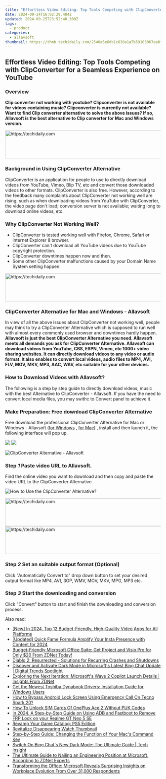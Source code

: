 ```yaml
---
title: "Effortless Video Editing: Top Tools Competing with ClipConverter for a Seamless Experience on YouTube"
date: 2024-09-24T16:02:29.484Z
updated: 2024-09-25T23:52:48.309Z
tags:
  - product
categories:
  - allavsoft
thumbnail: https://thmb.techidaily.com/2546a6e6db1c838a1a7b59103067ea8f9dccc09f3a86cd4ad8b0c7371cd0f3e3.jpg
---
```


## Effortless Video Editing: Top Tools Competing with ClipConverter for a Seamless Experience on YouTube

### Overview

**Clip converter not working with youtube? Clipconverter is not available for videos containing music? Clipconverter is currently not available? Want to find Clip converter alternative to solve the above issues? If so, Allavsoft is the best alternative to Clip converter for Mac and Windows version.**

<!-- affiliate ads begin -->
<a href="https://appsumo.8odi.net/c/5597632/2100538/7443" target="_top" id="2100538">
  <img src="//a.impactradius-go.com/display-ad/7443-2100538" border="0" alt="https://techidaily.com" width="728" height="90"/>
</a>
<img height="0" width="0" src="https://appsumo.8odi.net/i/5597632/2100538/7443" style="position:absolute;visibility:hidden;" border="0" />
<!-- affiliate ads end -->

### Background in Using ClipConverter Alternative

ClipConverter is an application for people to use to directly download videos from YouTube, Vimeo, Blip TV, etc and convert those downloaded videos to other formats. ClipConverter is also free. However, according to the feedback many complaints about ClipConverter not working well are rising, such as when downloading videos from YouTube with ClipConverter, the video page don't load; conversion server is not available; waiting long to download online videos, etc.

### Why ClipConverter Not Working Well?

* ClipConverter is tested working well with Firefox, Chrome, Safari or Internet Explorer 8 browser.
* ClipConverter can't download all YouTube videos due to YouTube copyright protection.
* ClipConverter downtimes happen now and then.
* Some other ClipConverter malfunctions caused by your Domain Name System setting happen.

<!-- affiliate ads begin -->
<a href="https://appsumo.8odi.net/c/5597632/2037359/7443" target="_top" id="2037359">
  <img src="//a.impactradius-go.com/display-ad/7443-2037359" border="0" alt="https://techidaily.com" width="728" height="90"/>
</a>
<img height="0" width="0" src="https://appsumo.8odi.net/i/5597632/2037359/7443" style="position:absolute;visibility:hidden;" border="0" />
<!-- affiliate ads end -->

### ClipConverter Alternative for Mac and Windows - Allavsoft

In view of all the above issues about ClipConverter not working well, people may think to try a ClipConverter Alternative which is supposed to run well with almost every commonly used browser and downtimes hardly happen. **Allavsoft is just the best ClipConverter Alternative you need. Allavsoft meets all demands you ask for ClipConverter Alternative. Allavsoft can download videos from YouTube, CBS, ESPN, Vimeo, etc 1000+ video sharing websites. It can directly download videos to any video or audio format. It also enables to convert local videos, audio files to MP4, AVI, FLV, MOV, MKV, MP3, AAC, WAV, etc suitable for your other devices.**

### How to Download Videos with Allavsoft?

The following is a step by step guide to directly download videos, music with the best Alternative to ClipConverter - Allavsoft. If you have the need to convert local media files, you may swithc to Convert panel to achieve it.

### Make Preparation: Free download ClipConverter Alternative

Free download the professional ClipConverter Alternative for Mac or Windows - Allavsoft ([for Windows](https://tools.techidaily.com/allavsoft/products/) , [for Mac](https://tools.techidaily.com/allavsoft/products/)) , install and then launch it, the following interface will pop up.

[![](https://www.allavsoft.com/how-to/../images/how-to/free-download-win.jpg)](https://tools.techidaily.com/allavsoft/products/) [![](https://www.allavsoft.com/how-to/../images/how-to/free-download-mac.jpg)](https://tools.techidaily.com/allavsoft/products/)

![ClipConverter Alternative - Allavsoft](https://www.allavsoft.com/how-to/../images/allavsoft/screen-shot-600.jpg)

### Step _1_ Paste video URL to Allavsoft.

Find the online video you want to download and then copy and paste the video URL to the ClipConverter Alternative

![How to Use the ClipConverter Alternative?](https://www.allavsoft.com/how-to/../images/how-to/clipconverter-alternative/how-to-use-clipconverter-alternative.jpg)

<!-- affiliate ads begin -->
<a href="https://imp.i357552.net/c/5597632/999558/11832" target="_top" id="999558">
  <img src="//a.impactradius-go.com/display-ad/11832-999558" border="0" alt="https://techidaily.com" width="728" height="90"/>
</a>
<img height="0" width="0" src="https://imp.i357552.net/i/5597632/999558/11832" style="position:absolute;visibility:hidden;" border="0" />
<!-- affiliate ads end -->

<!-- affiliate ads begin -->
<a href="https://appsumo.8odi.net/c/5597632/2118314/7443" target="_top" id="2118314">
  <img src="//a.impactradius-go.com/display-ad/7443-2118314" border="0" alt="https://techidaily.com" width="728" height="90"/>
</a>
<img height="0" width="0" src="https://appsumo.8odi.net/i/5597632/2118314/7443" style="position:absolute;visibility:hidden;" border="0" />
<!-- affiliate ads end -->

### Step _2_ Set an suitable output format (Optional)

Click "Automatically Convert to" drop down button to set your desired output format like MP4, AVI, 3GP, WMV, MOV, MKV, MPG, MP3 etc.

### Step _3_ Start the downloading and conversion

Click "Convert" button to start and finish the downloading and conversion process.

<ins class="adsbygoogle"
     style="display:block"
     data-ad-format="autorelaxed"
     data-ad-client="ca-pub-7571918770474297"
     data-ad-slot="1223367746"></ins>

<ins class="adsbygoogle"
     style="display:block"
     data-ad-client="ca-pub-7571918770474297"
     data-ad-slot="8358498916"
     data-ad-format="auto"
     data-full-width-responsive="true"></ins>

<span class="atpl-alsoreadstyle">Also read:</span>
<div><ul>
<li><a href="https://fox-blue.techidaily.com/new-in-2024-top-12-budget-friendly-high-quality-video-apps-for-all-platforms/"><u>[New] In 2024, Top 12 Budget-Friendly, High-Quality Video Apps for All Platforms</u></a></li>
<li><a href="https://instagram-video-recordings.techidaily.com/updated-quick-fame-formula-amplify-your-insta-presence-with-content-for-2024/"><u>[Updated] Quick Fame Formula Amplify Your Insta Presence with Content for 2024</u></a></li>
<li><a href="https://win-trending.techidaily.com/budget-friendly-microsoft-office-suite-get-project-and-visio-pro-for-only-20-from-zdnet-today/"><u>Budget-Friendly Microsoft Office Suite: Get Project and Visio Pro for Only $20 From ZDNet Today!</u></a></li>
<li><a href="https://win-solutions.techidaily.com/diablo-2-resurrected-solutions-for-recurring-crashes-and-shutdowns/"><u>Diablo 2: Resurrected - Solutions for Recurring Crashes and Shutdowns</u></a></li>
<li><a href="https://win-trending.techidaily.com/discover-and-activate-dark-mode-in-microsofts-latest-bing-chat-update-digital-trends-spotlight/"><u>Discover and Activate Dark Mode in Microsoft's Latest Bing Chat Update | Digital Trends Spotlight</u></a></li>
<li><a href="https://win-trending.techidaily.com/exploring-the-next-iteration-microsofts-wave-2-copilot-launch-details-insights-from-zdnet/"><u>Exploring the Next Iteration: Microsoft's Wave 2 Copilot Launch Details | Insights From ZDNet</u></a></li>
<li><a href="https://win-amazing.techidaily.com/get-the-newest-toshiba-dynabook-drivers-installation-guide-for-windows-users/"><u>Get the Newest Toshiba Dynabook Drivers: Installation Guide for Windows Users</u></a></li>
<li><a href="https://unlock-android.techidaily.com/how-to-bypass-android-lock-screen-using-emergency-call-on-tecno-spark-20-by-drfone-android/"><u>How to Bypass Android Lock Screen Using Emergency Call On Tecno Spark 20?</u></a></li>
<li><a href="https://sim-unlock.techidaily.com/how-to-unlock-sim-cards-of-oneplus-ace-2-without-puk-codes-by-drfone-android/"><u>How To Unlock SIM Cards Of OnePlus Ace 2 Without PUK Codes</u></a></li>
<li><a href="https://bypass-frp.techidaily.com/in-2024-a-step-by-step-guide-on-using-adb-and-fastboot-to-remove-frp-lock-on-your-realme-gt-neo-5-se-by-drfone-android/"><u>In 2024, A Step-by-Step Guide on Using ADB and Fastboot to Remove FRP Lock on your Realme GT Neo 5 SE</u></a></li>
<li><a href="https://games-able.techidaily.com/revamp-your-game-catalog-ps5-edition/"><u>Revamp Your Game Catalog: PS5 Edition</u></a></li>
<li><a href="https://facebook-video-files.techidaily.com/revitalize-disappearing-watch-thumbnail/"><u>Revitalize Disappearing Watch Thumbnail</u></a></li>
<li><a href="https://win-trending.techidaily.com/step-by-step-guide-changing-the-function-of-your-macs-command-key/"><u>Step-by-Step Guide: Changing the Function of Your Mac's Command Key</u></a></li>
<li><a href="https://win-trending.techidaily.com/switch-on-bing-chats-new-dark-mode-the-ultimate-guide-tech-insight/"><u>Switch On Bing Chat's New Dark Mode: The Ultimate Guide | Tech Insight</u></a></li>
<li><a href="https://win-trending.techidaily.com/the-ultimate-guide-to-nailing-an-engineering-position-at-microsoft-according-to-zdnet-experts/"><u>The Ultimate Guide to Nailing an Engineering Position at Microsoft, According to ZDNet Experts</u></a></li>
<li><a href="https://win-trending.techidaily.com/transforming-the-office-microsoft-reveals-surprising-insights-on-workplace-evolution-from-over-31000-respondents/"><u>Transforming the Office: Microsoft Reveals Surprising Insights on Workplace Evolution From Over 31,000 Respondents</u></a></li>
</ul></div>

